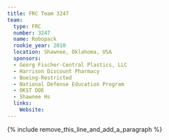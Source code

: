 ```yaml
---
title: FRC Team 3247
team:
  type: FRC
  number: 3247
  name: Robopack
  rookie_year: 2010
  location: Shawnee, Oklahoma, USA
  sponsors:
  - Georg Fischer-Central Plastics, LLC
  - Harrison Discount Pharmacy
  - Boeing-Restricted
  - National Defense Education Program
  - OKST DOE
  - Shawnee Hs
  links:
    Website:
---
```


{% include remove_this_line_and_add_a_paragraph %}
